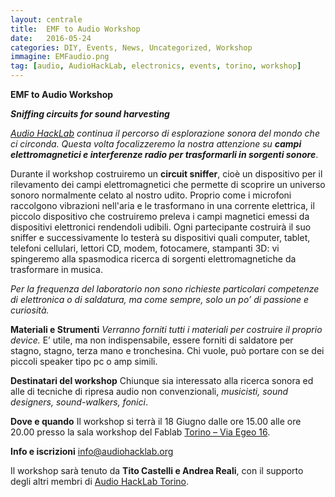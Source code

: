 ```yaml
---
layout: centrale
title:  EMF to Audio Workshop
date:   2016-05-24
categories: DIY, Events, News, Uncategorized, Workshop
immagine: EMFaudio.png
tag: [audio, AudioHackLab, electronics, events, torino, workshop]
---
```


**EMF to Audio Workshop**

***Sniffing circuits for sound harvesting***

*[Audio HackLab](http://audiohacklab.org/) continua il percorso di esplorazione sonora del mondo che ci circonda.
Questa volta focalizzeremo la nostra attenzione su **campi elettromagnetici e interferenze radio per trasformarli in sorgenti sonore***.

Durante il workshop costruiremo un **circuit sniffer**, cioè un dispositivo per il rilevamento dei campi elettromagnetici che permette di scoprire un universo sonoro normalmente celato al nostro udito. Proprio come i microfoni raccolgono vibrazioni nell'aria e le trasformano in una corrente elettrica, il piccolo dispositivo che costruiremo preleva i campi magnetici emessi da dispositivi elettronici rendendoli udibili. Ogni partecipante costruirà il suo sniffer e successivamente lo testerà su dispositivi quali computer, tablet, telefoni cellulari, lettori CD, modem, fotocamere, stampanti 3D: vi spingeremo alla spasmodica ricerca di sorgenti elettromagnetiche da trasformare in musica.

*Per la frequenza del laboratorio non sono richieste particolari competenze di elettronica o di saldatura, ma come sempre, solo un po’ di passione e curiosità.*

**Materiali e Strumenti**
*Verranno forniti tutti i materiali per costruire il proprio device.*
E’ utile, ma non indispensabile, essere forniti di saldatore per stagno, stagno, terza mano e tronchesina. Chi vuole, può portare con se dei piccoli speaker tipo pc o amp simili.

**Destinatari del workshop**
Chiunque sia interessato alla ricerca sonora ed alle di tecniche di ripresa audio non convenzionali, *musicisti, sound designers, sound-walkers, fonici*.

**Dove e quando**
Il workshop si terrà il 18 Giugno dalle ore 15.00 alle ore 20.00 presso la sala workshop del Fablab [Torino – Via Egeo 16](https://www.google.it/maps/place/Fablab+Torino/@45.0500778,7.6660533,17z/data=!3m1!4b1!4m5!3m4!1s0x47886d37a1631b55:0xc31e44e0526c155a!8m2!3d45.050074!4d7.668242).

**Info e iscrizioni**
[info@audiohacklab.org](info@audiohacklab.org)

Il workshop sarà tenuto da **Tito Castelli e Andrea Reali**, con il supporto degli altri membri di [Audio HackLab Torino](http://audiohacklab.org/).
